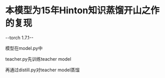 # 本模型为15年Hinton知识蒸馏开山之作的复现
--torch 1.7.1--

模型在model.py中

teacher.py先训练teacher model

再通过distill.py对teacher model蒸馏

